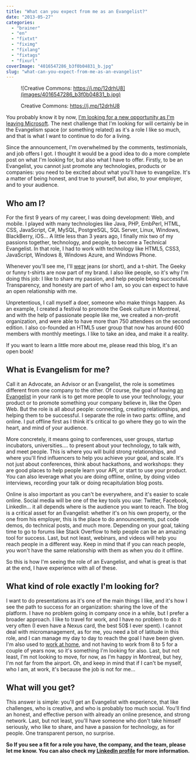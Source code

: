 ```yaml
---
title: "What can you expect from me as an Evangelist?"
date: "2013-05-27"
categories: 
  - "brainer"
  - "en"
  - "fixtxt"
  - "fiximg"
  - "fixlang"
  - "fixtags"
  - "fixurl"
coverImage: "4016547286_b3f0b04831_b.jpg"
slug: "what-can-you-expect-from-me-as-an-evangelist"
---
```


<figure>

![Creative Commons: https://j.mp/12drhU8](images/4016547286_b3f0b04831_b.jpg)

<figcaption>

Creative Commons: https://j.mp/12drhU8

</figcaption>

</figure>

You probably know it by now, [I'm looking for a new opportunity as I'm leaving Microsoft](http://fred.dev/im-leaving-microsoft-looking-for-a-new-opportunity/ "I’m leaving Microsoft, looking for a new opportunity"). The next challenge that I'm looking for will certainly be in the Evangelism space (or something related) as it's a role I like so much, and that is what I want to continue to do for a living.

Since the announcement, I'm overwhelmed by the comments, testimonials, and job offers I got. I thought it would be a good idea to do a more complete post on what I'm looking for, but also what I have to offer. Firstly, to be an Evangelist, you cannot just promote any technologies, products or companies: you need to be excited about what you'll have to evangelize. It's a matter of being honest, and true to yourself, but also, to your employer, and to your audience.

## Who am I?

For the first 9 years of my career, I was doing development: Web, and mobile. I played with many technologies like Java, PHP, EmbPerl, HTML, CSS, JavaScript, C#, MySQL, PostgreSQL, SQL Server, Linux, Windows, BlackBerry, iOS… A little less than 3 years ago, I finally mix two of my passions together, technology, and people, to become a Technical Evangelist. In that role, I had to work with technology like HTML5, CSS3, JavaScript, Windows 8, Windows Azure, and Windows Phone.

Whenever you'll see me, I'll [wear](https://fred.dev/the-most-dressed-i-can-be/ "The most dressed I can be") jeans (or short), and a t-shirt. The Geeky or funny t-shirts are now part of my brand. I also like people, so it's why I'm doing this job: I like to share my passion, and help people being successful. Transparency, and honesty are part of who I am, so you can expect to have an open relationship with me.

Unpretentious, I call myself a doer, someone who make things happen. As an example, I created a festival to promote the Geek culture in Montreal, and with the help of passionate people like me, we created a non-profit organization, and were able to have more than 750 attendees on the second edition. I also co-founded an HTML5 user group that now has around 600 members with monthly meetings. I like to take an idea, and make it a reality.

If you want to learn a little more about me, please read this blog, it's an open book!

## What is Evangelism for me?

Call it an Advocate, an Advisor or an Evangelist, the role is sometimes different from one company to the other. Of course, the goal of having [an Evangelist](http://fred.dev/so-you-want-to-be-an-evangelist/ "So you want to be an Evangelist?") in your rank is to get more people to use your technology, your product or to promote something your company believe in, like the Open Web. But the role is all about people: connecting, creating relationships, and helping them to be successful. I separate the role in two parts: offline, and online. I put offline first as I think it's critical to go where they go to win the heart, and mind of your audience.

More concretely, it means going to conferences, user groups, startup incubators, universities…. to present about your technology, to talk with, and meet people. This is where you will build strong relationships, and where you'll find influencers to help you achieve your goal, and scale. It's not just about conferences, think about hackathons, and workshops: they are good places to help people learn your API, or start to use your product. You can also leverage what you are doing offline, online, by doing video interviews, recording your talk or doing recapitulation blog posts.

Online is also important as you can't be everywhere, and it's easier to scale online. Social media will be one of the key tools you use: Twitter, Facebook, LinkedIn… it all depends where is the audience you want to reach. The blog is a critical asset for an Evangelist: whether it's on his own property, or the one from his employer, this is the place to do announcements, put code demos, do technical posts, and much more. Depending on your goal, taking time to go to forums like Stack Overflow to help people can be an amazing tool for success. Last, but not least, webinars, and videos will help you reach people in a different way. Keep in mind that if you can reach people, you won't have the same relationship with them as when you do it offline.

So this is how I'm seeing the role of an Evangelist, and what is great is that at the end, I have experience with all of these.

## What kind of role exactly I'm looking for?

I want to do presentations as it's one of the main things I like, and it's how I see the path to success for an organization: sharing the love of the platform. I have no problem going in company once in a while, but I prefer a broader approach. I like to travel for work, and I have no problem to do it very often (I even have a Nexus card, the best 50$ I ever spent). I cannot deal with micromanagement, as for me, you need a bit of latitude in this role, and I can manage my day to day to reach the goal I have been given. I'm also used to [work at home](https://fred.dev/so-you-want-to-work-at-home/ "So you want to work at home?"), and not having to work from 8 to 5 for a couple of years now, so it's something I'm looking for also. Last, but not least, I'm not looking to move, for now, as I'm happy in Montreal, but hey, I'm not far from the airport. Oh, and keep in mind that if I can't be myself, who I am, at work, it's because the job is not for me…

## What will you get?

This answer is simple: you'll get an Evangelist with experience, that like challenges, who is creative, and who is probably too much social. You'll find an honest, and effective person with already an online presence, and strong network. Last, but not least, you'll have someone who don't take himself seriously, who like to share, and have a passion for technology, as for people. One transparent person, no surprise.

**So If you see a fit for a role you have, the company, and the team, please let me know. You can also check my [LinkedIn profile](https://linkedin.com/in/fredericharper) for more information.**
